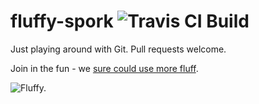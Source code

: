 # fluffy-spork ![Travis CI Build](https://travis-ci.org/darrylyeo/fluffy-spork.svg?branch=master)
Just playing around with Git. Pull requests welcome.

Join in the fun - we [sure could use more fluff](https://github.com/darrylyeo/fluffy-spork/issues/1).

![Fluffy.](https://d30y9cdsu7xlg0.cloudfront.net/png/22693-200.png)
